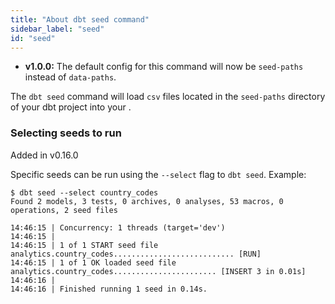 ```yaml
---
title: "About dbt seed command"
sidebar_label: "seed"
id: "seed"
---
```


<Changelog>

- **v1.0.0:** The default config for this command will now be `seed-paths` instead of `data-paths`.

</Changelog>


The `dbt seed` command will load `csv` files located in the `seed-paths` directory of your dbt project into your <Term id="data-warehouse" />.


### Selecting seeds to run

<Changelog> Added in v0.16.0 </Changelog>

Specific seeds can be run using the `--select` flag to `dbt seed`. Example:

```
$ dbt seed --select country_codes
Found 2 models, 3 tests, 0 archives, 0 analyses, 53 macros, 0 operations, 2 seed files

14:46:15 | Concurrency: 1 threads (target='dev')
14:46:15 |
14:46:15 | 1 of 1 START seed file analytics.country_codes........................... [RUN]
14:46:15 | 1 of 1 OK loaded seed file analytics.country_codes....................... [INSERT 3 in 0.01s]
14:46:16 |
14:46:16 | Finished running 1 seed in 0.14s.

```
